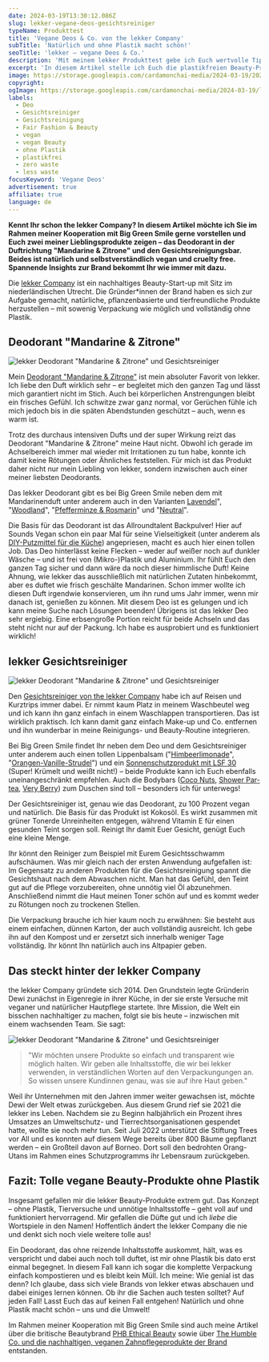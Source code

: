 ```yaml
---
date: 2024-03-19T13:30:12.086Z
slug: lekker-vegane-deos-gesichtsreiniger
typeName: Produkttest
title: 'Vegane Deos & Co. von the lekker Company'
subTitle: 'Natürlich und ohne Plastik macht schön!'
seoTitle: 'lekker – vegane Deos & Co.'
description: 'Mit meinem lekker Produkttest gebe ich Euch wertvolle Tipps für Euren plastikfreien Beauty-Einkauf und lernt vegane Deo und andere Highlights kennen. Holt Euch jetzt alle Infos!'
excerpt: 'In diesem Artikel stelle ich Euch die plastikfreien Beauty-Produkte der lekker Company vor. Mein Produkttest bringt Aufschluss über die Brand, die Inhalsstoffe und die Qualität der veganen Deos und Gesichtsreinigungsbars. Erfahrt jetzt alles über das erfolgreiche Start-up aus dem niederländischen Utrecht!'
image: https://storage.googleapis.com/cardamonchai-media/2024-03-19/2024-03-lekker-vegane-deos-gesichtsreiniger-soundsvegan-com-1-jpg-imagine-081848_434e62_1024_768/640.webp
copyright:
ogImage: https://storage.googleapis.com/cardamonchai-media/2024-03-19/lekker-vegane-deos-gesichtsreiniger-soundsvegan-com-og-jpg-imagine-f8d808_666d5e_1200_628/640.webp
labels:
  - Deo
  - Gesichtsreiniger
  - Gesichtsreinigung
  - Fair Fashion & Beauty
  - vegan
  - vegan Beauty
  - ohne Plastik
  - plastikfrei
  - zero waste
  - less waste
focusKeyword: 'Vegane Deos'
advertisement: true
affiliate: true
language: de
---
```


**Kennt Ihr schon the lekker Company? In diesem Artikel möchte ich Sie im Rahmen meiner Kooperation mit Big Green Smile gerne vorstellen und Euch zwei meiner Lieblingsprodukte zeigen – das Deodorant in der Duftrichtung "Mandarine & Zitrone" und den Gesichtsreinigungsbar. Beides ist natürlich und selbstverständlich vegan und cruelty free. Spannende Insights zur Brand bekommt Ihr wie immer mit dazu.**

Die [lekker Company](https://tidd.ly/3IELRnM) ist ein nachhaltiges Beauty-Start-up mit Sitz im niederländischen Utrecht. Die Gründer\*innen der Brand haben es sich zur Aufgabe gemacht, natürliche, pflanzenbasierte und tierfreundliche Produkte herzustellen – mit sowenig Verpackung wie möglich und vollständig ohne Plastik.

## Deodorant "Mandarine & Zitrone"

![lekker Deodorant "Mandarine & Zitrone" und Gesichtsreiniger](https://storage.googleapis.com/cardamonchai-media/2024-03-19/2024-03-lekker-vegane-deos-gesichtsreiniger-soundsvegan-com-1-jpg-imagine-081848_434e62_1024_768/640.webp 'lekker Deodorant "Mandarine & Zitrone" und Gesichtsreiniger')

Mein [Deodorant "Mandarine & Zitrone"](https://tidd.ly/3TpSCyv) ist mein absoluter Favorit von lekker. Ich liebe den Duft wirklich sehr – er begleitet mich den ganzen Tag und lässt mich garantiert nicht im Stich. Auch bei körperlichen Anstrengungen bleibt ein frisches Gefühl. Ich schwitze zwar ganz normal, vor Gerüchen fühle ich mich jedoch bis in die späten Abendstunden geschützt – auch, wenn es warm ist.

Trotz des durchaus intensiven Dufts und der super Wirkung reizt das Deodorant "Mandarine & Zitrone" meine Haut nicht. Obwohl ich gerade im Achselbereich immer mal wieder mit Irritationen zu tun habe, konnte ich damit keine Rötungen oder Ähnliches feststellen. Für mich ist das Produkt daher nicht nur mein Liebling von lekker, sondern inzwischen auch einer meiner liebsten Deodorants.

Das lekker Deodorant gibt es bei Big Green Smile neben dem mit Mandarinenduft unter anderem auch in den Varianten [Lavendel](https://tidd.ly/4aa1T4K)", "[Woodland](https://tidd.ly/4cj9X55)", "[Pfefferminze & Rosmarin](https://tidd.ly/3PrfgFR)" und "[Neutral](https://tidd.ly/3vkZ7Ld)".

Die Basis für das Deodorant ist das Allroundtalent Backpulver! Hier auf Sounds Vegan schon ein paar Mal für seine Vielseitigkeit (unter anderem als [DIY-Putzmittel für die Küche](/2017/06/diy-putzmittel-fuer-die-kueche/)) angepriesen, macht es auch hier einen tollen Job. Das Deo hinterlässt keine Flecken – weder auf weißer noch auf dunkler Wäsche – und ist frei von (Mikro-)Plastik und Aluminium. Ihr fühlt Euch den ganzen Tag sicher und dann wäre da noch dieser himmlische Duft! Keine Ahnung, wie lekker das ausschließlich mit natürlichen Zutaten hinbekommt, aber es duftet wie frisch geschälte Mandarinen. Schon immer wollte ich diesen Duft irgendwie konservieren, um ihn rund ums Jahr immer, wenn mir danach ist, genießen zu können. Mit diesem Deo ist es gelungen und ich kann meine Suche nach Lösungen beenden! Übrigens ist das lekker Deo sehr ergiebig. Eine erbsengroße Portion reicht für beide Achseln und das steht nicht nur auf der Packung. Ich habe es ausprobiert und es funktioniert wirklich!

## lekker Gesichtsreiniger

![lekker Deodorant "Mandarine & Zitrone" und Gesichtsreiniger](https://storage.googleapis.com/cardamonchai-media/2024-03-19/2024-03-lekker-vegane-deos-gesichtsreiniger-soundsvegan-com-2-jpg-imagine-080828_5a5d62_1024_768/640.webp 'lekker Deodorant "Mandarine & Zitrone" und Gesichtsreiniger')

Den [Gesichtsreiniger von the lekker Company](https://tidd.ly/3TH6sOw) habe ich auf Reisen und Kurztrips immer dabei. Er nimmt kaum Platz in meinem Waschbeutel weg und ich kann ihn ganz einfach in einem Waschlappen transportieren. Das ist wirklich praktisch. Ich kann damit ganz einfach Make-up und Co. entfernen und ihn wunderbar in meine Reinigungs- und Beauty-Routine integrieren.

Bei Big Green Smile findet Ihr neben dem Deo und dem Gesichtsreiniger unter anderem auch einen tollen Lippenbalsam ("[Himbeerlimonade](https://tidd.ly/3IKLVCy)", "[Orangen-Vanille-Strudel](https://tidd.ly/3v65WjO)") und ein [Sonnenschutzprodukt mit LSF 30](https://tidd.ly/3VpSe62) (Super! Krümelt und weißt nicht!) – beide Produkte kann ich Euch ebenfalls uneinangeschränkt empfehlen. Auch die Bodybars ([Coco Nuts](https://tidd.ly/4cjb84v), [Shower Par-tea](https://tidd.ly/4coWngG), [Very Berry](https://tidd.ly/3vhezI7)) zum Duschen sind toll – besonders ich für unterwegs!

Der Gesichtsreiniger ist, genau wie das Deodorant, zu 100 Prozent vegan und natürlich. Die Basis für das Produkt ist Kokosöl. Es wirkt zusammen mit grüner Tonerde Unreinheiten entgegen, während Vitamin E für einen gesunden Teint sorgen soll. Reinigt Ihr damit Euer Gesicht, genügt Euch eine kleine Menge.

Ihr könnt den Reiniger zum Beispiel mit Eurem Gesichtsschwamm aufschäumen. Was mir gleich nach der ersten Anwendung aufgefallen ist: Im Gegensatz zu anderen Produkten für die Gesichtsreinigung spannt die Gesichtshaut nach dem Abwaschen nicht. Man hat das Gefühl, den Teint gut auf die Pflege vorzubereiten, ohne unnötig viel Öl abzunehmen. Anschließend nimmt die Haut meinen Toner schön auf und es kommt weder zu Rötungen noch zu trockenen Stellen.

Die Verpackung brauche ich hier kaum noch zu erwähnen: Sie besteht aus einem einfachen, dünnen Karton, der auch vollständig ausreicht. Ich gebe ihn auf den Kompost und er zersetzt sich innerhalb weniger Tage vollständig. Ihr könnt Ihn natürlich auch ins Altpapier geben.

## Das steckt hinter der lekker Company

the lekker Company gründete sich 2014. Den Grundstein legte Gründerin Dewi zunächst in Eigenregie in ihrer Küche, in der sie erste Versuche mit veganer und natürlicher Hautpflege startete. Ihre Mission, die Welt ein bisschen nachhaltiger zu machen, folgt sie bis heute – inzwischen mit einem wachsenden Team. Sie sagt:

![lekker Deodorant "Mandarine & Zitrone" und Gesichtsreiniger](https://storage.googleapis.com/cardamonchai-media/2024-03-19/2024-03-lekker-vegane-deos-gesichtsreiniger-soundsvegan-com-3-jpg-imagine-082868_4b595d_1024_768/640.webp 'lekker Deodorant "Mandarine & Zitrone" und Gesichtsreiniger')

> "Wir möchten unsere Produkte so einfach und transparent wie möglich halten. Wir geben alle Inhaltsstoffe, die wir bei lekker verwenden, in verständlichen Worten auf den Verpackungungen an. So wissen unsere Kundinnen genau, was sie auf ihre Haut geben."

Weil ihr Unternehmen mit den Jahren immer weiter gewachsen ist, möchte Dewi der Welt etwas zurückgeben. Aus diesem Grund rief sie 2021 die lekker ins Leben. Nachdem sie zu Beginn halbjährlich ein Prozent ihres Umsatzes an Umweltschutz- und Tierrechtsorganisationen gespendet hatte, wollte sie noch mehr tun. Seit Juli 2022 unterstützt die Stiftung Trees vor All und es konnten auf diesem Wege bereits über 800 Bäume gepflanzt werden – ein Großteil davon auf Borneo. Dort soll den bedrohten Orang-Utans im Rahmen eines Schutzprogramms ihr Lebensraum zurückgeben.

## Fazit: Tolle vegane Beauty-Produkte ohne Plastik

Insgesamt gefallen mir die lekker Beauty-Produkte extrem gut. Das Konzept – ohne Plastik, Tierversuche und unnötige Inhaltsstoffe – geht voll auf und funktioniert hervorragend. Mir gefallen die Düfte gut und ich _liebe_ die Wortspiele in den Namen! Hoffentlich ändert the lekker Company die nie und denkt sich noch viele weitere tolle aus!

Ein Deodorant, das ohne reizende Inhaltsstoffe auskommt, hält, was es verspricht und dabei auch noch toll duftet, ist mir ohne Plastik bis dato erst einmal begegnet. In diesem Fall kann ich sogar die komplette Verpackung einfach kompostieren und es bleibt kein Müll. Ich meine: Wie genial ist das denn? Ich glaube, dass sich viele Brands von lekker etwas abschauen und dabei einiges lernen können. Ob ihr die Sachen auch testen solltet? Auf jeden Fall! Lasst Euch das auf keinen Fall entgehen! Natürlich und ohne Plastik macht schön – uns und die Umwelt!

Im Rahmen meiner Kooperation mit Big Green Smile sind auch meine Artikel über die britische Beautybrand [PHB Ethical Beauty](/2024/01/phb-ethical-beauty/) sowie über [The Humble Co. und die nachhaltigen, veganen Zahnpflegeprodukte der Brand](/2024/01/the-humble-co/) entstanden.
